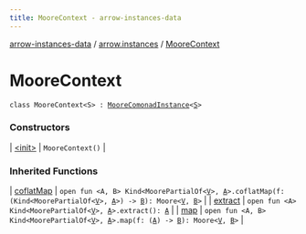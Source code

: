 ```yaml
---
title: MooreContext - arrow-instances-data
---
```


[arrow-instances-data](../../index.html) / [arrow.instances](../index.html) / [MooreContext](./index.html)

# MooreContext

`class MooreContext<S> : `[`MooreComonadInstance`](../-moore-comonad-instance/index.html)`<`[`S`](index.html#S)`>`

### Constructors

| [&lt;init&gt;](-init-.html) | `MooreContext()` |

### Inherited Functions

| [coflatMap](../-moore-comonad-instance/coflat-map.html) | `open fun <A, B> Kind<MoorePartialOf<`[`V`](../-moore-comonad-instance/index.html#V)`>, `[`A`](../-moore-comonad-instance/coflat-map.html#A)`>.coflatMap(f: (Kind<MoorePartialOf<`[`V`](../-moore-comonad-instance/index.html#V)`>, `[`A`](../-moore-comonad-instance/coflat-map.html#A)`>) -> `[`B`](../-moore-comonad-instance/coflat-map.html#B)`): Moore<`[`V`](../-moore-comonad-instance/index.html#V)`, `[`B`](../-moore-comonad-instance/coflat-map.html#B)`>` |
| [extract](../-moore-comonad-instance/extract.html) | `open fun <A> Kind<MoorePartialOf<`[`V`](../-moore-comonad-instance/index.html#V)`>, `[`A`](../-moore-comonad-instance/extract.html#A)`>.extract(): `[`A`](../-moore-comonad-instance/extract.html#A) |
| [map](../-moore-comonad-instance/map.html) | `open fun <A, B> Kind<MoorePartialOf<`[`V`](../-moore-comonad-instance/index.html#V)`>, `[`A`](../-moore-comonad-instance/map.html#A)`>.map(f: (`[`A`](../-moore-comonad-instance/map.html#A)`) -> `[`B`](../-moore-comonad-instance/map.html#B)`): Moore<`[`V`](../-moore-comonad-instance/index.html#V)`, `[`B`](../-moore-comonad-instance/map.html#B)`>` |

